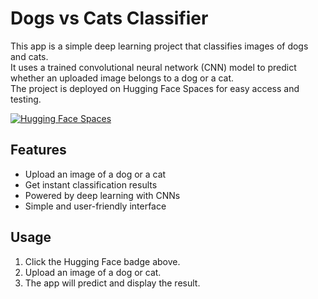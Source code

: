 # Dogs vs Cats Classifier

This app is a simple deep learning project that classifies images of dogs and cats.  
It uses a trained convolutional neural network (CNN) model to predict whether an uploaded image belongs to a dog or a cat.  
The project is deployed on Hugging Face Spaces for easy access and testing.

[![Hugging Face Spaces](https://img.shields.io/badge/🤗%20Hugging%20Face-Spaces-blue)](https://huggingface.co/spaces/ShehzadKhaaan/dogs-vs-cats-app)

## Features
- Upload an image of a dog or a cat  
- Get instant classification results  
- Powered by deep learning with CNNs  
- Simple and user-friendly interface  

## Usage
1. Click the Hugging Face badge above.  
2. Upload an image of a dog or cat.  
3. The app will predict and display the result.  
